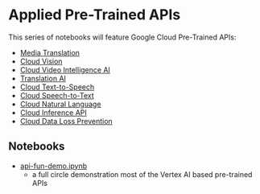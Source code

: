 # Applied Pre-Trained APIs
This series of notebooks will feature Google Cloud Pre-Trained APIs:
- [Media Translation](https://cloud.google.com/translate/media/docs/streaming)
- [Cloud Vision](https://cloud.google.com/vision/docs/features-list)
- [Cloud Video Intelligence AI](https://cloud.google.com/video-intelligence/docs/features)
- [Translation AI](https://cloud.google.com/translate/docs/overview)
- [Cloud Text-to-Speech](https://cloud.google.com/text-to-speech/docs/before-you-begin)
- [Cloud Speech-to-Text](https://cloud.google.com/speech-to-text/docs/concepts)
- [Cloud Natural Language](https://cloud.google.com/natural-language/docs/basics)
- [Cloud Inference API](https://cloud.google.com/inference/docs)
- [Cloud Data Loss Prevention](https://cloud.google.com/dlp/docs/concepts)

## Notebooks
- [api-fun-demo.ipynb](./api-fun-demo.ipynb)
    - a full circle demonstration most of the Vertex AI based pre-trained APIs
    
    
